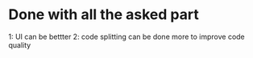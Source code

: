 # Done with all the asked part

1: UI can be bettter
2: code splitting can be done more to improve code quality
